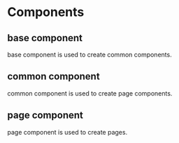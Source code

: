 # Components

## base component

base component is used to create common components.

## common component

common component is used to create page components.

## page component

page component is used to create pages.
